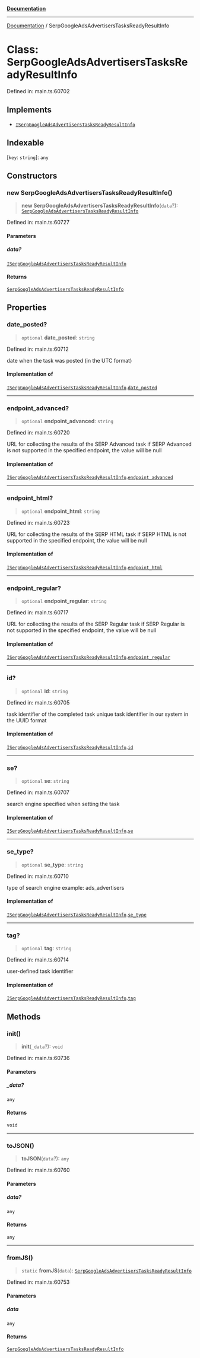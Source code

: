 [**Documentation**](../README.md)

***

[Documentation](../README.md) / SerpGoogleAdsAdvertisersTasksReadyResultInfo

# Class: SerpGoogleAdsAdvertisersTasksReadyResultInfo

Defined in: main.ts:60702

## Implements

- [`ISerpGoogleAdsAdvertisersTasksReadyResultInfo`](../interfaces/ISerpGoogleAdsAdvertisersTasksReadyResultInfo.md)

## Indexable

\[`key`: `string`\]: `any`

## Constructors

### new SerpGoogleAdsAdvertisersTasksReadyResultInfo()

> **new SerpGoogleAdsAdvertisersTasksReadyResultInfo**(`data`?): [`SerpGoogleAdsAdvertisersTasksReadyResultInfo`](SerpGoogleAdsAdvertisersTasksReadyResultInfo.md)

Defined in: main.ts:60727

#### Parameters

##### data?

[`ISerpGoogleAdsAdvertisersTasksReadyResultInfo`](../interfaces/ISerpGoogleAdsAdvertisersTasksReadyResultInfo.md)

#### Returns

[`SerpGoogleAdsAdvertisersTasksReadyResultInfo`](SerpGoogleAdsAdvertisersTasksReadyResultInfo.md)

## Properties

### date\_posted?

> `optional` **date\_posted**: `string`

Defined in: main.ts:60712

date when the task was posted (in the UTC format)

#### Implementation of

[`ISerpGoogleAdsAdvertisersTasksReadyResultInfo`](../interfaces/ISerpGoogleAdsAdvertisersTasksReadyResultInfo.md).[`date_posted`](../interfaces/ISerpGoogleAdsAdvertisersTasksReadyResultInfo.md#date_posted)

***

### endpoint\_advanced?

> `optional` **endpoint\_advanced**: `string`

Defined in: main.ts:60720

URL for collecting the results of the SERP Advanced task
if SERP Advanced is not supported in the specified endpoint, the value will be null

#### Implementation of

[`ISerpGoogleAdsAdvertisersTasksReadyResultInfo`](../interfaces/ISerpGoogleAdsAdvertisersTasksReadyResultInfo.md).[`endpoint_advanced`](../interfaces/ISerpGoogleAdsAdvertisersTasksReadyResultInfo.md#endpoint_advanced)

***

### endpoint\_html?

> `optional` **endpoint\_html**: `string`

Defined in: main.ts:60723

URL for collecting the results of the SERP HTML task
if SERP HTML is not supported in the specified endpoint, the value will be null

#### Implementation of

[`ISerpGoogleAdsAdvertisersTasksReadyResultInfo`](../interfaces/ISerpGoogleAdsAdvertisersTasksReadyResultInfo.md).[`endpoint_html`](../interfaces/ISerpGoogleAdsAdvertisersTasksReadyResultInfo.md#endpoint_html)

***

### endpoint\_regular?

> `optional` **endpoint\_regular**: `string`

Defined in: main.ts:60717

URL for collecting the results of the SERP Regular task
if SERP Regular is not supported in the specified endpoint, the value will be null

#### Implementation of

[`ISerpGoogleAdsAdvertisersTasksReadyResultInfo`](../interfaces/ISerpGoogleAdsAdvertisersTasksReadyResultInfo.md).[`endpoint_regular`](../interfaces/ISerpGoogleAdsAdvertisersTasksReadyResultInfo.md#endpoint_regular)

***

### id?

> `optional` **id**: `string`

Defined in: main.ts:60705

task identifier of the completed task
unique task identifier in our system in the UUID format

#### Implementation of

[`ISerpGoogleAdsAdvertisersTasksReadyResultInfo`](../interfaces/ISerpGoogleAdsAdvertisersTasksReadyResultInfo.md).[`id`](../interfaces/ISerpGoogleAdsAdvertisersTasksReadyResultInfo.md#id)

***

### se?

> `optional` **se**: `string`

Defined in: main.ts:60707

search engine specified when setting the task

#### Implementation of

[`ISerpGoogleAdsAdvertisersTasksReadyResultInfo`](../interfaces/ISerpGoogleAdsAdvertisersTasksReadyResultInfo.md).[`se`](../interfaces/ISerpGoogleAdsAdvertisersTasksReadyResultInfo.md#se)

***

### se\_type?

> `optional` **se\_type**: `string`

Defined in: main.ts:60710

type of search engine
example: ads_advertisers

#### Implementation of

[`ISerpGoogleAdsAdvertisersTasksReadyResultInfo`](../interfaces/ISerpGoogleAdsAdvertisersTasksReadyResultInfo.md).[`se_type`](../interfaces/ISerpGoogleAdsAdvertisersTasksReadyResultInfo.md#se_type)

***

### tag?

> `optional` **tag**: `string`

Defined in: main.ts:60714

user-defined task identifier

#### Implementation of

[`ISerpGoogleAdsAdvertisersTasksReadyResultInfo`](../interfaces/ISerpGoogleAdsAdvertisersTasksReadyResultInfo.md).[`tag`](../interfaces/ISerpGoogleAdsAdvertisersTasksReadyResultInfo.md#tag)

## Methods

### init()

> **init**(`_data`?): `void`

Defined in: main.ts:60736

#### Parameters

##### \_data?

`any`

#### Returns

`void`

***

### toJSON()

> **toJSON**(`data`?): `any`

Defined in: main.ts:60760

#### Parameters

##### data?

`any`

#### Returns

`any`

***

### fromJS()

> `static` **fromJS**(`data`): [`SerpGoogleAdsAdvertisersTasksReadyResultInfo`](SerpGoogleAdsAdvertisersTasksReadyResultInfo.md)

Defined in: main.ts:60753

#### Parameters

##### data

`any`

#### Returns

[`SerpGoogleAdsAdvertisersTasksReadyResultInfo`](SerpGoogleAdsAdvertisersTasksReadyResultInfo.md)
